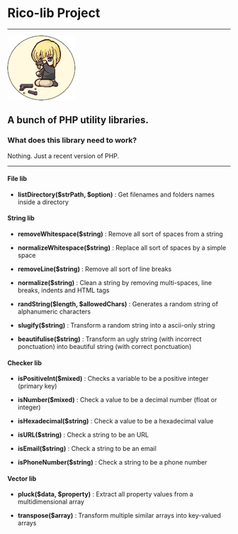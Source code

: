 # Rico-lib Project #

---

___________________________________![rico](rico.png)___________________________________


## A bunch of PHP utility libraries. ##

### What does this library need to work? ###

Nothing. Just a recent version of PHP.

---

#### File lib ####

- **listDirectory($strPath, $option)** : Get filenames and folders names inside a directory


#### String lib ####

- **removeWhitespace($string)** : Remove all sort of spaces from a string

- **normalizeWhitespace($string)** : Replace all sort of spaces by a simple space

- **removeLine($string)** : Remove all sort of line breaks

- **normalize($string)** : Clean a string by removing multi-spaces, line breaks, indents and HTML tags

- **randString($length, $allowedChars)** : Generates a random string of alphanumeric characters

- **slugify($string)** : Transform a random string into a ascii-only string

- **beautifulise($string)** : Transform an ugly string (with incorrect ponctuation) into beautiful string (with correct ponctuation)


#### Checker lib ####

- **isPositiveInt($mixed)** : Checks a variable to be a positive integer (primary key)

- **isNumber($mixed)** : Check a value to be a decimal number (float or integer)

- **isHexadecimal($string)** : Check a value to be a hexadecimal value

- **isURL($string)** : Check a string to be an URL

- **isEmail($string)** : Check a string to be an email

- **isPhoneNumber($string)** : Check a string to be a phone number


#### Vector lib ####

- **pluck($data, $property)** : Extract all property values from a multidimensional array

- **transpose($array)** : Transform multiple similar arrays into key-valued arrays
